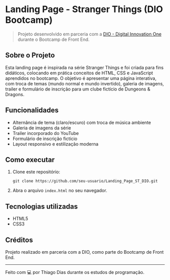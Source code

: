 # Landing Page - Stranger Things (DIO Bootcamp)

> Projeto desenvolvido em parceria com a [DIO - Digital Innovation One](https://www.dio.me/) durante o Bootcamp de Front End.

## Sobre o Projeto

Esta landing page é inspirada na série Stranger Things e foi criada para fins didáticos, colocando em prática conceitos de HTML, CSS e JavaScript aprendidos no bootcamp. O objetivo é apresentar uma página interativa, com troca de temas (mundo normal e mundo invertido), galeria de imagens, trailer e formulário de inscrição para um clube fictício de Dungeons & Dragons.

## Funcionalidades

- Alternância de tema (claro/escuro) com troca de música ambiente
- Galeria de imagens da série
- Trailer incorporado do YouTube
- Formulário de inscrição fictício
- Layout responsivo e estilização moderna

## Como executar

1. Clone este repositório:
   ```
   git clone https://github.com/seu-usuario/Landing_Page_ST_DIO.git
   ```
2. Abra o arquivo `index.html` no seu navegador.

## Tecnologias utilizadas

- HTML5
- CSS3

## Créditos

Projeto realizado em parceria com a DIO, como parte do Bootcamp de Front End.

---
Feito com 💻 por Thiago Dias durante os estudos de programação.
